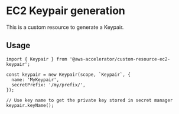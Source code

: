 # EC2 Keypair generation

This is a custom resource to generate a Keypair.

## Usage

    import { Keypair } from '@aws-accelerator/custom-resource-ec2-keypair';

    const keypair = new Keypair(scope, `Keypair`, {
      name: 'MyKeypair',
      secretPrefix: '/my/prefix/',
    });

    // Use key name to get the private key stored in secret manager
    keypair.keyName();
